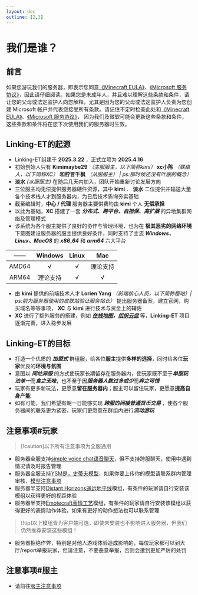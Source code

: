 ```yaml
---
layout: doc
outline: [2,3]
---
```


# 我们是谁？

## 前言
如果您游玩我们的服务器，即表示您同意[《Minecraft EULA》](https://www.minecraft.net/zh-hans/eula)、[《Microsoft 服务协议》](https://www.microsoft.com/servicesagreement)，因此请仔细阅读。如果您是未成年人，并且难以理解这些条款和条件，请让您的父母或法定监护人向您解释，尤其是因为您的父母或法定监护人负责为您创建 Microsoft 帐户并代表您接受所有条款。请记住不定时检查此处和[《Minecraft EULA》](https://www.minecraft.net/zh-hans/eula)、[《Microsoft 服务协议》](https://www.microsoft.com/servicesagreement)， 因为我们及微软可能会更新这些条款和条件，这些条款和条件将在您下次使用我们的服务器时生效。

## Linking-ET的起源
- Linking-ET组建于 **2025.3.22** ，正式立项为 **2025.4.16**
- 初始创始人只有 **Kimimaybe29** *（主服服主，以下简称kimi）* **xc小陈** *（联络人，以下简称XC）* **和柠言千枫** *（从服服主） | ps:那时候还没有叶服的概念）* 
- **淡水** *(水服服主)* 在随后几天内加入，团队开始重新讨论发展方向
- 三位服主均无偿提供服务器硬件资源，其中 **kimi** 、 **淡水** 二位提供并输送大量各个技术栈人才到服务器内，为日后技术质询夯实基础
- 截至编辑时，**中心 / 代理** 服务器主要供费均由 **kimi** 个人 **无偿承担**
- 以此为基础，**XC** 搭建了一套 ***分布式、跨平台、自担保、高扩展*** 的异地集群网络及管理模式
- 该系统为各个服主提供了良好的协作与管理环境，也为在 **极其恶劣的网络环境** 下意图建设服务器的服主提供良好条件，同时支持了主流 ***Windows、Linux、MacOS*** 的 ***x86_64*** 和 ***arm64*** 六大平台

|  ——   | Windows | Linux | Mac  |
|:-----:|:-------:|:-----:|:----:|
| AMD64 |    √    |   √   | 理论支持 |
| ARM64 |  理论支持   |   √   |  √   |


- 由 **kimi** 提供的前端技术人才 **Lorien Yang** *（前端核心人员，以下简称樱站）| ps:前为服务器使用的皮肤站验证服务站长）* 提出服务器备案，建立官网，购买域名等等事项， **XC** 与 **kimi** 进行技术与资金上的辅佐
- **XC** 进行了额外服务的搭建，例如 ***[在线地图](https://map.link-et.link)，[组织云盘](https://pan.link-et.link)*** 等，**Linking-ET** 项目逐渐完善，进入稳步发展

## Linking-ET的目标
- 打造一个优质的 ***加盟式*** 群组服，给各位**服主**提供**多样的选择**，同时给各位**玩家**优良的**环境与氛围**
- 意图以 ***同址异服*** 的方式使玩家长期留存在服务器内，使玩家既不至于***单服玩法单一***而***食之无味***，也不至于因***服务器人数过多或少***而***弃之可惜***
- 玩家有更多新玩法，更愿意**留在服务器内**；服主可以留住玩家，更愿意**提高自身产能**
- 如有可能，我们希望有朝一日能够实现 ***跨服的间接普通货币交易*** ，使各个服务器间的联系更为紧密，玩家们更愿意在群组内进行***流动游玩***

## 注意事项#玩家
> [!caution]以下所有注意事项为全服通用
- 服务器全服支持[simple voice chat语音聊天](https://www.mcmod.cn/class/3693.html)，但不支持跨服聊天，使用中遇到情况请及时报告管理
- 服务器全服支持[YSM是，史蒂夫模型](https://www.mcmod.cn/class/8616.html)，如果你要上传你的模型请联系群内管理审核，[模型注意事项](/docs/guide/skin#ysm模型上传注意事项)
- 服务器半支持[Distant Horizons遥远地平线](https://www.mcmod.cn/class/5009.html)模组，有条件的玩家请自行安装该模组以获得更好的视距体验
- 服务器半支持[Emotecraft表情工艺](https://www.mcmod.cn/class/3507.html)模组，有条件的玩家请自行安装该模组以获得更好的表情动作体验，如果有更好的动作想法也可以联系管理
> [!tip]以上模组皆为客户端可选，即使未安装也不影响进入服务器，但我们仍然推荐安装这些模组！
- 服务器拒绝作弊，特别是对他人游戏体验造成影响的，每位玩家都可以到大厅/report举报玩家，但请注意，不要恶意举报，否则会遭到更加严厉的处罚


## 注意事项#服主
- 请前往[服主注意事项](/docs/about/notice.md)